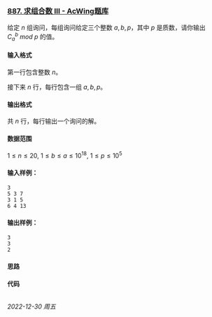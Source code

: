### [887. 求组合数 III - AcWing题库](https://www.acwing.com/problem/content/889/)

给定 $n$ 组询问，每组询问给定三个整数 $a,b,p$，其中 $p$ 是质数，请你输出 $C_a^b~mod~p$ 的值。

#### 输入格式

第一行包含整数 $n$。

接下来 $n$ 行，每行包含一组 $a,b,p$。

#### 输出格式

共 $n$ 行，每行输出一个询问的解。

#### 数据范围

$1 \leq n \leq 20,$
$1 \leq b \leq a \leq 10^{18},$
$1 \leq p \leq 10^5$

#### 输入样例：

```
3
5 3 7
3 1 5
6 4 13
```

#### 输出样例：

```
3
3
2
```

#### 思路



#### 代码

```cpp
```


*2022-12-30 周五*